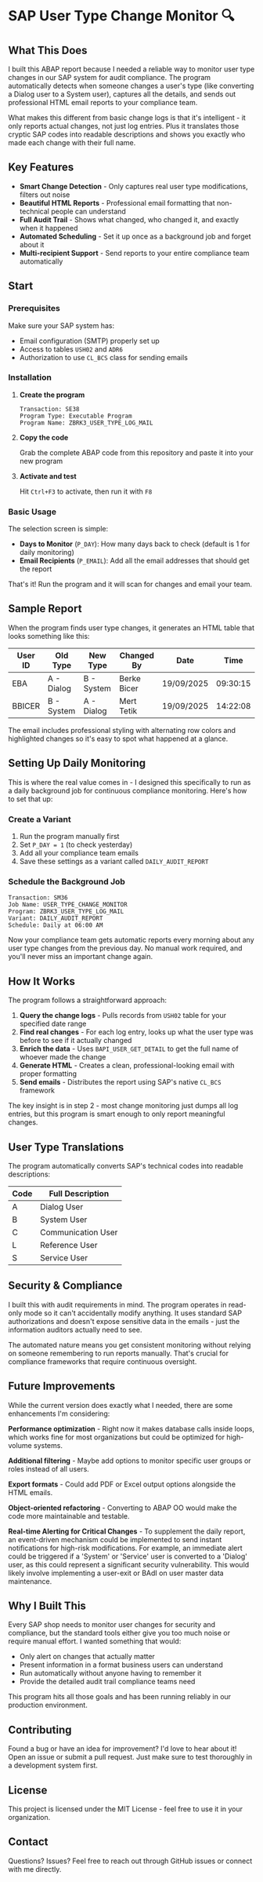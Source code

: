 # SAP User Type Change Monitor 🔍

##  What This Does

I built this ABAP report because I needed a reliable way to monitor user type changes in our SAP system for audit compliance. The program automatically detects when someone changes a user's type (like converting a Dialog user to a System user), captures all the details, and sends out professional HTML email reports to your compliance team.

What makes this different from basic change logs is that it's intelligent - it only reports actual changes, not just log entries. Plus it translates those cryptic SAP codes into readable descriptions and shows you exactly who made each change with their full name.

##  Key Features

- **Smart Change Detection** - Only captures real user type modifications, filters out noise
- **Beautiful HTML Reports** - Professional email formatting that non-technical people can understand  
- **Full Audit Trail** - Shows what changed, who changed it, and exactly when it happened
- **Automated Scheduling** - Set it up once as a background job and forget about it
- **Multi-recipient Support** - Send reports to your entire compliance team automatically

##  Start

### Prerequisites

Make sure your SAP system has:
- Email configuration (SMTP) properly set up
- Access to tables `USH02` and `ADR6`
- Authorization to use `CL_BCS` class for sending emails

### Installation

1. **Create the program**
   ```
   Transaction: SE38
   Program Type: Executable Program  
   Program Name: ZBRK3_USER_TYPE_LOG_MAIL
   ```

2. **Copy the code**
   
   Grab the complete ABAP code from this repository and paste it into your new program

3. **Activate and test**
   
   Hit `Ctrl+F3` to activate, then run it with `F8`

### Basic Usage

The selection screen is simple:
- **Days to Monitor** (`P_DAY`): How many days back to check (default is 1 for daily monitoring)
- **Email Recipients** (`P_EMAIL`): Add all the email addresses that should get the report

That's it! Run the program and it will scan for changes and email your team.

##  Sample Report

When the program finds user type changes, it generates an HTML table that looks something like this:

| User ID | Old Type | New Type | Changed By | Date | Time |
|---------|----------|----------|------------|------|------|
| EBA | A - Dialog | B - System | Berke Bicer | 19/09/2025 | 09:30:15 |
| BBICER | B - System | A - Dialog | Mert Tetik | 19/09/2025 | 14:22:08 |

The email includes professional styling with alternating row colors and highlighted changes so it's easy to spot what happened at a glance.

##  Setting Up Daily Monitoring

This is where the real value comes in - I designed this specifically to run as a daily background job for continuous compliance monitoring. Here's how to set that up:

### Create a Variant
1. Run the program manually first
2. Set `P_DAY = 1` (to check yesterday)  
3. Add all your compliance team emails
4. Save these settings as a variant called `DAILY_AUDIT_REPORT`

### Schedule the Background Job
```
Transaction: SM36
Job Name: USER_TYPE_CHANGE_MONITOR  
Program: ZBRK3_USER_TYPE_LOG_MAIL
Variant: DAILY_AUDIT_REPORT
Schedule: Daily at 06:00 AM
```

Now your compliance team gets automatic reports every morning about any user type changes from the previous day. No manual work required, and you'll never miss an important change again.

##  How It Works

The program follows a straightforward approach:

1. **Query the change logs** - Pulls records from `USH02` table for your specified date range
2. **Find real changes** - For each log entry, looks up what the user type was before to see if it actually changed
3. **Enrich the data** - Uses `BAPI_USER_GET_DETAIL` to get the full name of whoever made the change
4. **Generate HTML** - Creates a clean, professional-looking email with proper formatting
5. **Send emails** - Distributes the report using SAP's native `CL_BCS` framework

The key insight is in step 2 - most change monitoring just dumps all log entries, but this program is smart enough to only report meaningful changes.

##  User Type Translations

The program automatically converts SAP's technical codes into readable descriptions:

| Code | Full Description |
|------|------------------|
| A | Dialog User |
| B | System User |
| C | Communication User |
| L | Reference User |
| S | Service User |

##  Security & Compliance

I built this with audit requirements in mind. The program operates in read-only mode so it can't accidentally modify anything. It uses standard SAP authorizations and doesn't expose sensitive data in the emails - just the information auditors actually need to see.

The automated nature means you get consistent monitoring without relying on someone remembering to run reports manually. That's crucial for compliance frameworks that require continuous oversight.

##  Future Improvements

While the current version does exactly what I needed, there are some enhancements I'm considering:

**Performance optimization** - Right now it makes database calls inside loops, which works fine for most organizations but could be optimized for high-volume systems.

**Additional filtering** - Maybe add options to monitor specific user groups or roles instead of all users.

**Export formats** - Could add PDF or Excel output options alongside the HTML emails.

**Object-oriented refactoring** - Converting to ABAP OO would make the code more maintainable and testable.

**Real-time Alerting for Critical Changes** - To supplement the daily report, an event-driven mechanism could be implemented to send instant notifications for high-risk modifications. For example, an immediate alert could be triggered if a 'System' or 'Service' user is converted to a 'Dialog' user, as this could represent a significant security vulnerability. This would likely involve implementing a user-exit or BAdI on user master data maintenance.

##  Why I Built This

Every SAP shop needs to monitor user changes for security and compliance, but the standard tools either give you too much noise or require manual effort. I wanted something that would:

- Only alert on changes that actually matter
- Present information in a format business users can understand  
- Run automatically without anyone having to remember it
- Provide the detailed audit trail compliance teams need

This program hits all those goals and has been running reliably in our production environment.

##  Contributing

Found a bug or have an idea for improvement? I'd love to hear about it! Open an issue or submit a pull request. Just make sure to test thoroughly in a development system first.

##  License

This project is licensed under the MIT License - feel free to use it in your organization.

##  Contact

Questions? Issues? Feel free to reach out through GitHub issues or connect with me directly.
